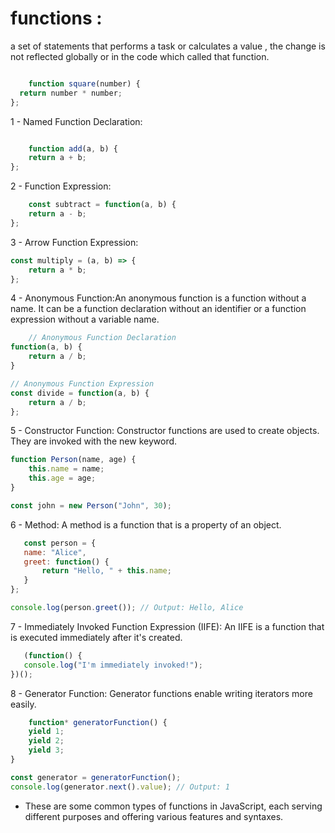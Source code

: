 # functions : 
a set of statements that performs a task or calculates a value ,
the change is not reflected globally or in the code which called that function.

```javascript

    function square(number) {
  return number * number;
};
```
1 - Named Function Declaration:
```javascript

    function add(a, b) {
    return a + b;
};
```
2 - Function Expression:
```javascript
    const subtract = function(a, b) {
    return a - b;
};

```
3 - Arrow Function Expression:
```javascript
const multiply = (a, b) => {
    return a * b;
};
```
4 - Anonymous Function:An anonymous function is a function without a name. It can be a function declaration without an identifier or a function expression without a variable name.
```javascript
    // Anonymous Function Declaration
function(a, b) {
    return a / b;
}

// Anonymous Function Expression
const divide = function(a, b) {
    return a / b;
};

```
5 - Constructor Function:
 Constructor functions are used to create objects. They are invoked with the new keyword.
```javascript
function Person(name, age) {
    this.name = name;
    this.age = age;
}

const john = new Person("John", 30);

```
6 - Method:
 A method is a function that is a property of an object.
 ```javascript
    const person = {
    name: "Alice",
    greet: function() {
        return "Hello, " + this.name;
    }
};

console.log(person.greet()); // Output: Hello, Alice

 ```
 7 - Immediately Invoked Function Expression (IIFE):
 An IIFE is a function that is executed immediately after it's created.
 ```javascript
    (function() {
    console.log("I'm immediately invoked!");
})();

 ```
 8 - Generator Function:
Generator functions enable writing iterators more easily.
```javascript
    function* generatorFunction() {
    yield 1;
    yield 2;
    yield 3;
}

const generator = generatorFunction();
console.log(generator.next().value); // Output: 1

```
- These are some common types of functions in JavaScript, each serving different purposes and offering various features and syntaxes.